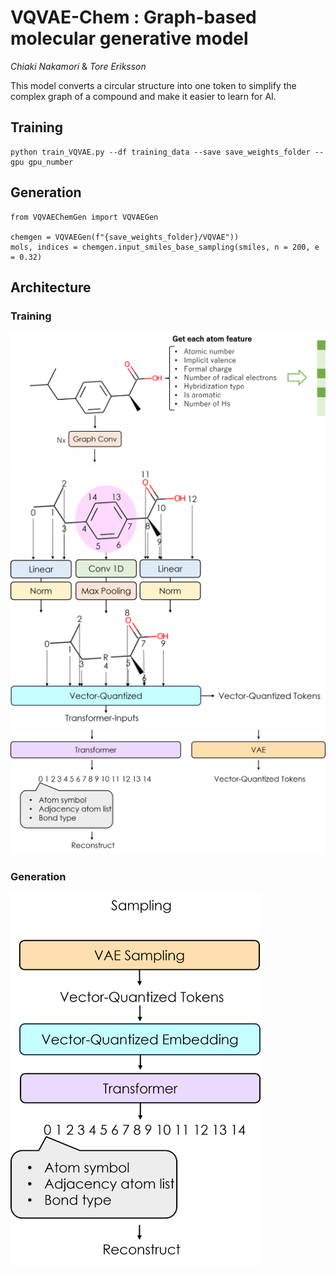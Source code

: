 # VQVAE-Chem : Graph-based molecular generative model

*Chiaki Nakamori* & *Tore Eriksson*

This model converts a circular structure into one token to simplify the complex graph of a compound and make it easier to learn for AI. 

## Training
```
python train_VQVAE.py --df training_data --save save_weights_folder --gpu gpu_number  
```

## Generation
```
from VQVAEChemGen import VQVAEGen

chemgen = VQVAEGen(f"{save_weights_folder}/VQVAE"))
mols, indices = chemgen.input_smiles_base_sampling(smiles, n = 200, e = 0.32)
```

## Architecture
### Training
<img src="VQVAE_Image/GraphConv.png" width=800>
<img src="VQVAE_Image/Vector-Quantized.png" width=720>
<img src="VQVAE_Image/Reconstruct.png" width=800>

### Generation
<img src="VQVAE_Image/Sampling.png" width=400>
